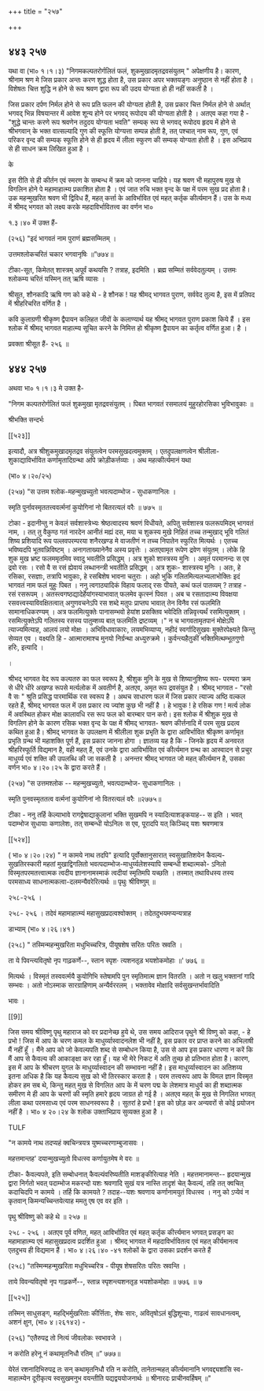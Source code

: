 +++
title = "२५७"

+++


## ४४३ २५७
यथा वा (भा० १।१।३) "निगमकल्पतरोर्गलितं फलं, शुकमुखादमृतद्रवसंयुतम् " अपेक्षणीय है। कारण, श्रीनाम श्रण मे जिस प्रकार अन्तः करण शुद्ध होता है, उस प्रकार अपर भक्तयङ्गः अनुष्ठान से नहीं होता है । विशेषतः चित्त शुद्धि न होने से रूप श्रवण द्वारा रूप की उदय योग्यता हो ही नहीं सकती है । 

जिस प्रकार दर्पण निर्मल होने से रूप प्रति फलन की योग्यता होती है, उस प्रकार चित्त निर्मल होने से अर्थात् भगवद् भिन्न विषयान्तर में आवेश शून्य होने पर भगवद् रूपोदय की योग्यता होती है । अतएव कहा गया है - "शुद्धे चान्तः करणे रूप श्रवणेन तदुदय योग्यता भवति" सम्यक् रूप से भगवद् रूपोदय हृदय में होने से श्रीभगवान् के भक्त वात्सल्यादि गुण की स्फूत्ति योग्यत्ता सम्पन्न होती है, तत् पश्चात् नाम रूप, गुण, एवं परिकर वृन्द की सम्यक् स्फूत्ति होने से ही हृदय में लीला स्फुरण की सम्यक् योग्यता होती है । इस अभिप्राय से ही साधन क्रम लिखित हुआ है । 

के 

इस रीति से ही कीर्तन एवं स्मरण के सम्बन्ध में क्रम को जानना चाहिये। यह श्रवण भी महापुरुष मुख से विगलिन होने पे महामाहात्म्य प्रकाशित होता है । एवं जात रुचि भक्त वृन्द के पक्ष में परम सुख प्रद होता है। उक महन्मुखरित श्रवण भी द्विविध हैं, महत् कर्त्ता के आविर्भावित एवं महत् कर्तृक कीर्त्यमान हैं। उस के मध्य में श्रीमद् भगवत को लक्ष्य करके महदाविर्भावितत्त्व का वर्णन भा० 

१.३।४० में उक्त हैं- 

(२५६) "इदं भागवतं नाम पुराणं ब्रह्मसम्मितम् । 

उत्तमश्लोकचरितं चकार भगवानृषिः ॥”७७४॥ 

टीका-सूत, किमेतत् शास्त्रम् अपूर्वं कथयसि ? तत्राह, इदमिति । ब्रह्म सम्मितं सर्ववेदतुल्यम् । उत्तमः श्लोकम्य चरितं यस्मिन् तत् ऋषि व्यासः । 

श्रीसूत, शौनकादि ऋषि गण को कहे थे - हे शौनक ! यह श्रीमद् भागवत पुराण, सर्ववेद तुल्य है, इस में प्रतिपद में श्रीहरिचरित वर्णित है । 

कवि कुलाग्रणी श्रीकृष्ण द्वैपायन कलिहत जीवों के कलाण्यार्थ यह श्रीमद् भागवत पुराण प्रकाश किये हैं । इस श्लोक में श्रीमद् भागवत माहात्म्य सूचित करने के निमित्त हो श्रीकृष्ण द्वैपायन का कर्तृत्व वर्णित हुआ। है । 

प्रवक्ता श्रीसूत हैं- २५६ ॥ 


## ४४४ २५७
अथवा भा० १।१।३ मे उक्त है- 

"निगम कल्पतरोर्गलितं फलं शुकमुखा मृतद्रवसंयुतम् । पिबत भागवतं रसमालयं मुहुरहोरसिका भुविभावुकाः ॥ 

श्रीभक्ति सन्दर्भः 

[[५२३]]

इत्यादौ, अत्र श्रीशुकमुखादमृतद्रव संयुतत्वेन परमसुखदत्वमुक्तम् । एतदुपलक्षणत्वेन श्रीलीला- शुकाद्याविर्भावित कर्णामृतादिग्रन्था अपि क्रोड़ीकर्त्तव्याः । अथ महत्कीर्त्यमानं यथा 

(भा० ४।२०/२५) 

(२५७) "स उत्तम श्लोक-महन्मुखच्युतो भवत्पदाम्भोज - सुधाकणानिलः । 

स्मृति पुर्नावस्मृततत्त्ववर्त्मनां कुयोगिनां नो बितरत्यलं वरैः ॥ ७७५ ॥ 

टोका - इदानीन्तु न केवलं सर्वशास्त्रेभ्यः श्रेष्ठत्वादस्य श्रवणं विधीयते, अपितु सर्वशास्त्र फलरूपमिदम् भागवतं नाम, । तत् तु वैकुण्ठ गतं नारदेन आनीतं मह्यं दस, मया च शुकस्य मुखे निहितं तच्च तन्मुखाद् भूवि गलितं शिष्य प्रशियादि रूप पल्लवपरम्परया शनैरखण्ड मे वाजतीणं न तच्च निपातेन स्फुरित मित्यर्थः । एतच्च भविष्यदपि भूतवन्निविष्टम् । अनागताख्यानेनैव अस्य प्रवृत्तेः । अतएवामृत रूपेण द्रवेण संयुतम् । लोके हि शुक मुख भ्रष्ट फलममृतमिव स्वादु भवतीति प्रसिद्धम् । अत्र शुको शास्त्रस्य मुनिः । अमृतं परमानन्दः स एव द्रवो रसः । रसो वै स रसं ह्येवायं लब्धानन्त्री भवतीति प्रसिद्धम् । अत्र शुकः- शास्त्रस्य मुनिः । अतः, हे रसिका, रसज्ञाः, तत्रापि भावुकाः, हे रसबिशेष भावना चतुराः । अहो भुकि गलितमित्यलभ्यलाभोक्तिः इदं भागवतं नाम फलं मुहुः पिबत । ननु त्वगाठ्यादिकं विहाय फलाद् रसः पीयते, कथं फलं पातव्यम् ? तत्राह - रसं रसरूपम् । अतस्त्वगष्ठद्यादेर्हेयांगस्याभावात् फलमेव कृत्स्नं पिवत । अब च रसतादात्म्य विवक्षया रसवत्त्वस्याविवक्षितत्वात् अगुणवचनेऽपि रस शब्दे मतुपः प्राप्तघ भावात् तेन विनैव रसं फलमिति सामानाधिकरण्यम् । अत्र फलमित्युक्तेः पानासम्भवो हेयांश प्रसक्तिव भवेदिति तन्निवृत्त्यर्थं रसमित्युक्तम् । रसमित्युक्तेऽपि गलितस्य रसस्य पातुम्शव्य बात् फलमिति द्रष्टव्यम् ।" न च भागवतामृतपानं मोक्षेऽपि त्याज्यमित्याह, आलयं लयो मोक्षः । अभिविधावाकारः, लयमभिव्याप्य, नहीदं स्वर्गादिसुखवः मुक्तेरपेक्ष्यते किन्तु सेव्यत एव । वक्ष्यति हि - आत्मारामाश्च मुनयो निर्ग्रन्था अध्युरुक्रमे । कुर्वन्त्यहैतुकीं भक्तिमित्थम्भूतगुणो हरिः, इत्यादि । 

। 

श्रीभद् भागवत वेद रूप कल्पतरु का फल स्वरूप है, श्रीशुक मुनि के मुख से शिष्यानुशिष्य रूप- परम्परा क्रम से धीरे धीरे अखण्ड रूपसे मर्त्यलोक में अवतीर्ण है, अतएव, अमृत रूप द्रवसंयुत है । श्रीमद् भागवत - "रसो वै सः " श्रुति प्रसिद्ध पारमार्थिक रस स्वरूप है । अथच साधारण फल में जिस प्रकार त्याज्य अष्ठि वल्कल रहते हैं, श्रीमद् भागवत फल में उस प्रकार त्य ज्यांश कुछ भी नहीं है । हे भावुक ! हे रसिक गण ! मर्त्य लोक में अवस्थित होकर मोक्ष कालावधि रस रूप फल को बारम्बार पान करो। इस श्लोक में श्रीशुक मुख से विगलिग होने के कारण रसिक भक्त वृन्द के पक्ष में श्रीमद् भागवत- श्रवण कीर्त्तनादि में परम सुख प्रदत्व कथित हुआ है। श्रीमद् भागवत के उपलक्षण में श्रीलीला शुक प्रभृति के द्वारा आविर्भावित श्रीकृष्ण कर्णामृत प्रभृति ग्रन्थ भी महाशक्ति पूर्ण हैं, इस प्रकार जानना होगा । ज्ञातव्य यह है कि - जिनके हृदय में अनवरत श्रीहरिस्फूर्ति विद्यमान है, वही महत् हैं, एवं उनके द्वारा आविर्भावित एवं कीर्त्यमान ग्रन्थ का आस्वादन से प्रचुर माधुर्य्य एवं शक्ति की उपलब्धि की जा सकती है । अनन्तर श्रीमद् भागवत जो महत् कीर्त्यमान है, उसका वर्णन भा० ४।२०।२५ के द्वारा करते हैं । 

(२५७) "स उत्तमश्लोक -- महन्मुखच्युतो, भवत्पदाम्भोज- सुधाकणानिलः । 

स्मृति पुनवस्मृततत्व वर्त्मनां कुयोगिनां नो वितरत्यलं वरैः ॥२७७५॥ 

टीका - ननु तर्हि केल्याभावे रागद्वेषाद्याकुलानां भक्ति सुखमपि न स्यादित्याशङ्कयाह-- स इति । भवत् पदाम्भोज सुधायाः कणालेशः, तत् सम्बन्धी योऽनिलः स एव, पूरादपि यत् किञ्चिद् यशः श्रवणमात्र 

[[५२४]] 



( भा० ४।२०।२४) " न कामये नाथ तदपि" इत्यादि पूर्वोक्तानुसारात् स्वसुखातिशयेन कैवल्य- सुखतिरस्कारी महतां मुखाद्विगलितो भवत्पदाम्भोज-माधुर्य्यलेशस्यापि सम्बन्धी शब्दात्मको- ऽनिलो विस्मृतपरमतत्त्वात्मक त्वदीय ज्ञानानामस्माकं त्वदीयां स्मृतिमपि यच्छति । तस्मात् तथाविधस्य तस्य परमसाध्य साधनात्मकत्वा-दलमन्यैवरेरित्यर्थः ॥ पृथुः श्रीविष्णुम् ॥ 

२५८-२५६ । 

२५८- २५६ । तदेवं महामाहात्म्यं महासुखप्रदत्वश्वोक्तम् । तदेतदुभयमप्यन्यत्राह 

डाभ्याम् (भा० ४।२६।४१ ) 

(२५८) " तस्मिन्महन्मुखरिता मधुभिच्चरित्र, पीयूषशेष सरितः परितः स्रवति । 

ता ये पिवन्त्यवितृषो नृप गाढ़कर्णे--, स्तान स्पृश· त्यशनतृड़ भयशोकमोहाः ॥' ७७६ ॥ 

मित्यर्थः । विस्मृतं तस्ववर्त्मयै कुयोगिभि स्तेषामपि पुन स्मृतिमात्म ज्ञान वितरति । अतो न खलु भक्तानां गादि सम्भवः । अतो नोऽस्माक सारग्राहिणाम् अन्यैर्वररलम् । भक्तावेव मोक्षादि सर्वसुखन्तर्भावादिति 

भावः । 

[[9]]

जिस समय श्रीविष्णु पृथु महाराज को वर प्रदानेच्छ हुये थे, उस समय आदिराज पृथुने श्री विष्णु को कहा, - हे प्रभो ! जिस में आप के चरण कमल के माधुर्य्यास्वादनलेश भी नहीं है, इस प्रकार वर प्राप्त करने का अभिलाषी मैं नहीं हूँ । मैंने आप को जो केवल्यपति शब्द से सम्बोधन किया है, उस से आप इस प्रकार धारणा न करें कि मैं आप से कैवल्य की आकाङ्क्षा कर रहा हूँ। यह भी मेरे निकट में अति तुच्छ हो प्रतिभात होता है। कारण, इस में आप के श्रीचरण युगल के माधुर्य्यास्वादन की सम्भावना नहीं है। इस माधुर्य्यास्वादन का अतिशय्य इतना अधिक है कि यह कैवल्य सुख को भी तिरस्कार करता है । परम तत्त्वरूप आप के विमल ज्ञान विस्मृत होकर हम सब थे, किन्तु महत् मुख से विगलित आप के में चरण पद्म के लेशमात्र माधुर्य का ही शब्दात्मक समीरण मे ही आप के चरणों की स्मृति हमारे हृदय जाग्रत हो गई है । अतएव महत् के मुख से निगलित भगवत् लीला कथा परमसाध्य एवं परम साधनस्वरूप है । सुतरां हे प्रभो ! इस को छोड़ कर अन्यवरों से कोई प्रयोजन नहीं है । भा० ४ २०।२४ के श्लोक उक्ताभिप्राय सुव्यक्त हुआ है । 

TULF 

"न कामये नाथ तदप्यहं क्वचिन्त्रयत्र युष्मच्चरणाम्बुजासवः । 

महत्तमान्तह' दयान्मुखच्युतो विधत्स्व कर्णायुतमेष मे वरः ॥ 

टीका- कैवल्यपते, इति सम्बोधनात् कैवल्यंवरिष्यतीति माशङ्कीरित्याह नेति । महत्तमानामन्त-- हृदयान्मुख द्वारा निर्गतो भवत् पदाम्भोज मकरन्दो यशः श्रवणादि सुखं यत्र नास्ति तादृशं चेत् कैवल्यं, तहि तत् क्वचित् कदाचिदपि न कामये । तर्हि कि कामयते ? तदाह--यशः श्रवणाय कर्णानामयुतं विधत्स्व । ननु को ऽप्येवं न कृतवान् किमन्यच्चिन्तयेत्याह ममतु एष एव वर इति । 

पृथु श्रीविष्णु को कहे थे ॥ २५७ ॥ 

२५८ - २५६ । अतएव पूर्व वणित, महत् आविर्भावित एवं महत् कर्तृक कीर्त्त्यमान भगवत् प्रसङ्ग का महामाहात्म्य एवं महासुखप्रदत्व प्रदर्शित हुआ । श्रीमद् भागवत में महदाविर्भावितत्व एवं महत् कीर्यमानत्व एतदुभय ही विद्यमान हैं । भा० ४।२६।४० -४१ श्लोकों के द्वारा उसका प्रदर्शन करते हैं 

(२५८) "तस्मिन्महन्मुखरिता मधुभिच्चरित्र - पीयूष शेषसरितः परितः स्रवन्ति । 

ताये विवन्यवितृषो नृप गाढ़कर्णे--, स्तान्न स्पृशन्त्यशनतृड़ भयशोकमोहाः ॥ ७७६ ॥ ७ 



[[५२५]]

तस्मिन् साधुसङ्ग, महद्भिर्मुखरिताः कीर्त्तिताः, शेषः सारः, अवितृषोऽलं बुद्धिशून्याः, गाढत्वं सावधानत्वम्, अशनं क्षुन, (भा० ४।२६१४२) - 

(२५६) "एतैरुपद्र तो नित्यं जीवलोकः स्वभावजे । 

न करोति हरेनू नं कथामृतनिधौ रतिम् ॥” ७७७॥ 

येरेतं रशनादिभिरुपद्र तः सन् कथामृतनिधौ रति न करोति, तानेतान्महत् कीर्त्यमानानि भगवद्द्यशांसि स्व-माहात्म्येन दूरीकृत्य स्वसुखमनुभ वयन्तीति पद्यद्वययोजनार्थः ॥ श्रीनारदः प्राचीनवर्हिषम् ॥" 
